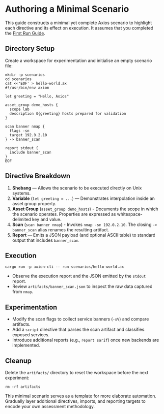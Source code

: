 # Authoring a Minimal Scenario

This guide constructs a minimal yet complete Axios scenario to highlight each directive and its effect on execution. It assumes that you completed the [First Run Guide](first-run.md).

## Directory Setup

Create a workspace for experimentation and initialise an empty scenario file:

```
mkdir -p scenarios
cd scenarios
cat <<'EOF' > hello-world.ax
#!/usr/bin/env axion

let greeting = "Hello, Axios"

asset_group demo_hosts {
  scope lab
  description ${greeting} hosts prepared for validation
}

scan banner nmap {
  flags -sn
  target 192.0.2.10
} -> banner_scan

report stdout {
  include banner_scan
}
EOF
```

## Directive Breakdown

1. **Shebang** — Allows the scenario to be executed directly on Unix systems.
2. **Variable** (`let greeting = ...`) — Demonstrates interpolation inside an asset group property.
3. **Asset Group** (`asset_group demo_hosts`) - Documents the scope in which the scenario operates. Properties are expressed as whitespace-delimited key and value.
4. **Scan** (`scan banner nmap`) - Invokes `nmap -sn 192.0.2.10`. The closing `-> banner_scan` alias renames the resulting artifact.
5. **Report** — Emits a JSON payload (and optional ASCII table) to standard output that includes `banner_scan`.

## Execution

```
cargo run -p axion-cli -- run scenarios/hello-world.ax
```

- Observe the execution report and the JSON emitted by the `stdout` report.
- Review `artifacts/banner_scan.json` to inspect the raw data captured from `nmap`.

## Experimentation

- Modify the scan flags to collect service banners (`-sV`) and compare artifacts.
- Add a `script` directive that parses the scan artifact and classifies exposed services.
- Introduce additional reports (e.g., `report sarif`) once new backends are implemented.

## Cleanup

Delete the `artifacts/` directory to reset the workspace before the next experiment:

```
rm -rf artifacts
```

This minimal scenario serves as a template for more elaborate automation. Gradually layer additional directives, imports, and reporting targets to encode your own assessment methodology.
